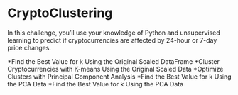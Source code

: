 # CryptoClustering

In this challenge, you’ll use your knowledge of Python and unsupervised learning to predict if cryptocurrencies are affected by 24-hour or 7-day price changes.

*Find the Best Value for k Using the Original Scaled DataFrame
*Cluster Cryptocurrencies with K-means Using the Original Scaled Data
*Optimize Clusters with Principal Component Analysis
*Find the Best Value for k Using the PCA Data
*Find the Best Value for k Using the PCA Data
